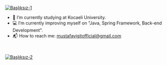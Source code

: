 [![Başlıksız-1](https://user-images.githubusercontent.com/65903573/117590637-1ba54400-b139-11eb-8c01-ac5caf98a0e5.png)](https://github.com/mustafayigit34)

- :book: I’m currently studying at Kocaeli University.
- :computer: I’m currently improving myself on "Java, Spring Framework, Back-end Development".
- :mailbox_with_mail: How to reach me: mustafayigitofficial@gmail.com 
<br>



[![Başlıksız-2](https://user-images.githubusercontent.com/65903573/117506903-042a5780-af8f-11eb-972b-abddcd14e6ec.png)](https://github.com/mustafayigit34)

